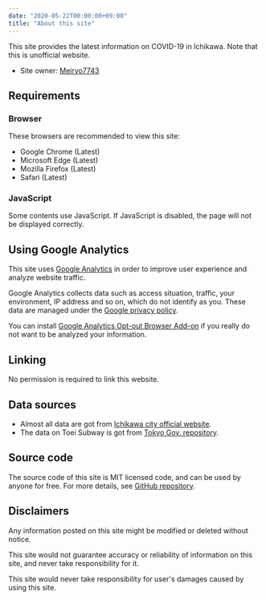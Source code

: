 ```yaml
---
date: "2020-05-22T00:00:00+09:00"
title: "About this site"
---
```


This site provides the latest information on COVID-19 in Ichikawa. Note that this is unofficial website.

- Site owner: [Meiryo7743](https://meiryo7743.github.io/en/)

## Requirements

### Browser

These browsers are recommended to view this site:

- Google Chrome (Latest)
- Microsoft Edge (Latest)
- Mozilla Firefox (Latest)
- Safari (Latest)

### JavaScript

Some contents use JavaScript. If JavaScript is disabled, the page will not be displayed correctly.

## Using Google Analytics

This site uses [Google Analytics](https://marketingplatform.google.com/about/analytics/terms/us/) in order to improve user experience and analyze website traffic.

Google Analytics collects data such as access situation, traffic, your environment, IP address and so on, which do not identify as you. These data are managed under the [Google privacy policy](https://policies.google.com/privacy?hl=en).

You can install [Google Analytics Opt-out Browser Add-on](https://tools.google.com/dlpage/gaoptout?hl=en) if you really do not want to be analyzed your information.

## Linking

No permission is required to link this website.

## Data sources

- Almost all data are got from [Ichikawa city official website](https://www.city.ichikawa.lg.jp/).
- The data on Toei Subway is got from [Tokyo Gov. repository](https://github.com/tokyo-metropolitan-gov/covid19).

## Source code

The source code of this site is MIT licensed code, and can be used by anyone for free. For more details, see [GitHub repository](https://github.com/Meiryo7743/COVID-19-Ichikawa).

## Disclaimers

Any information posted on this site might be modified or deleted without notice.

This site would not guarantee accuracy or reliability of information on this site, and never take responsibility for it.

This site would never take responsibility for user's damages caused by using this site.
